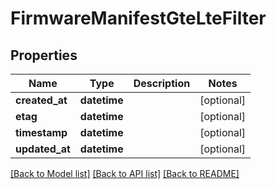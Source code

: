 # FirmwareManifestGteLteFilter

## Properties
Name | Type | Description | Notes
------------ | ------------- | ------------- | -------------
**created_at** | **datetime** |  | [optional] 
**etag** | **datetime** |  | [optional] 
**timestamp** | **datetime** |  | [optional] 
**updated_at** | **datetime** |  | [optional] 

[[Back to Model list]](../README.md#documentation-for-models) [[Back to API list]](../README.md#documentation-for-api-endpoints) [[Back to README]](../README.md)


